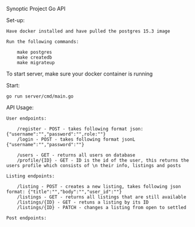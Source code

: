 Synoptic Project Go API

Set-up: 

    Have docker installed and have pulled the postgres 15.3 image

    Run the following commands:

        make postgres
        make createdb
        make migrateup


To start server, make sure your docker container is running

Start:

    go run server/cmd/main.go

API Usage:

    User endpoints:

        /register - POST - takes following format json: {"username":"","password":"",role:""}
        /login - POST - takes following format jsonL {"username":"","password":""}

        /users - GET - returns all users on database
        /profile/{ID} - GET - ID is the id of the user, this returns the users profile which consists of \n their info, listings and posts

    Listing endpoints: 

        /listing - POST - creates a new listing, takes following json format: {"title":"","body":"","user_id":""}
        /listings - GET - returns all listings that are still available
        /listings/{ID} - GET - retuns a listing by its ID
        /listings/{ID} - PATCH - changes a listing from open to settled

    Post endpoints:

        
    


